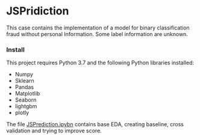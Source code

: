 JSPridiction
========================
This case contains the implementation of a model for binary classification 
fraud without personal Information. Some label information are unknown.

### Install

This project requires Python 3.7 and the following Python libraries installed: 
* Numpy
* Sklearn
* Pandas
* Matplotlib
* Seaborn
* lightgbm
* plotly

The file [JSPrediction.ipybn](https://github.com/maximenkooo/JSPridiction/blob/master/JS.ipynb) contains base EDA, creating baseline,
cross validation and trying to improve score.
